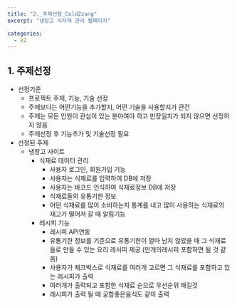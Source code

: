 ```yaml
---
title: "2._주제선정_ColdZzang"
excerpt: "냉장고 식자재 관리 웹페이지"

categories:
  - k2
---
```


## 1. 주제선정

- 선정기준
    - 프로젝트 주제, 기능, 기술 선정
    - 주제보다는 어떤기능을 추가할지, 어떤 기술을 사용할지가 관건
    - 주제는 모든 인원이 관심이 있는 분야여야 하고 만장일치가 되지 않으면 선정하지 않음
    - 주제선정 후 기능추가 및 기술선정 필요
- 선정된 주제
    - 냉장고 사이트
        - 식재료 데이터 관리
            - 사용자 로그인, 회원가입 기능
            - 사용자는 식재료를 입력하여 DB에 저장
            - 사용자는 바코드 인식하여 식재료정보 DB에 저장
            - 식재료들의 유통기한 정보
            - 어떤 식재료를 많이 소비하는지 통계를 내고 많이 사용하는 식재료의 재고가 떨어져 갈 때 알림기능
        - 레시피 기능
            - 레시피 API연동
            - 유통기한 정보를 기준으로 유통기한이 얼마 남지 않았을 때 그 식재료들로 만들 수 있는 요리 레서피 제공
            (만개의레시피 포함하면 될 것 같음)
            - 사용자가 체크박스로 식재료를 여러개 고르면 그 식재료를 포함하고 있는 레시피가 출력
            - 여러개가 출력되고 포함한 식재료 순으로 우선순위 매길것
            - 레시피가 출력 될 때 궁합좋은음식도 같이 출력